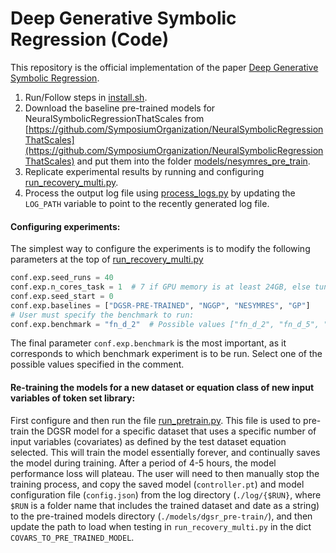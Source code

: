 # Deep Generative Symbolic Regression (Code)

This repository is the official implementation of the paper [Deep Generative Symbolic Regression](https://openreview.net/forum?id=o7koEEMA1bR).


1. Run/Follow steps in [install.sh](install.sh).
2. Download the baseline pre-trained models for NeuralSymbolicRegressionThatScales from [https://github.com/SymposiumOrganization/NeuralSymbolicRegressionThatScales](https://github.com/SymposiumOrganization/NeuralSymbolicRegressionThatScales) and put them into the folder [models/nesymres_pre_train](models/nesymres_pre_train).
3. Replicate experimental results by running and configuring [run_recovery_multi.py](run_recovery_multi.py).
4. Process the output log file using [process_logs.py](process_results/process_logs.py) by updating the `LOG_PATH` variable to point to the recently generated log file.


#### Configuring experiments:
The simplest way to configure the experiments is to modify the following parameters at the top of [run_recovery_multi.py](run_recovery_multi.py)
```python
conf.exp.seed_runs = 40
conf.exp.n_cores_task = 1  # 7 if GPU memory is at least 24GB, else tune to be smaller
conf.exp.seed_start = 0
conf.exp.baselines = ["DGSR-PRE-TRAINED", "NGGP", "NESYMRES", "GP"]
# User must specify the benchmark to run:
conf.exp.benchmark = "fn_d_2"  # Possible values ["fn_d_2", "fn_d_5", "l_cd_12", ""fn_d_all"]
```
The final parameter `conf.exp.benchmark` is the most important, as it corresponds to which benchmark experiment is to be run. Select one of the possible values specified in the comment.



#### Re-training the models for a new dataset or equation class of new input variables of token set library:

First configure and then run the file [run_pretrain.py](run_pretrain.py). This file is used to pre-train the DGSR model for a specific dataset that uses a specific number of input variables (covariates) as defined by the test dataset equation selected. This will train the model essentially forever, and continually saves the model during training. After a period of 4-5 hours, the model performance loss will plateau. The user will need to then manually stop the training process, and copy the saved model (`controller.pt`) and model configuration file (`config.json`) from the log directory (`./log/{$RUN}`, where `$RUN` is a folder name that includes the trained dataset and date as a string) to the pre-trained models directory (`./models/dgsr_pre-train/`), and then update the path to load when testing in `run_recovery_multi.py` in the dict `COVARS_TO_PRE_TRAINED_MODEL`.

<!-- Sam ToDo before release: Put back in Feynman_d_Feynman_4 eq, clean up all code, and benchmarks, rename DSO to NGGP, and OURS to DGSR -->

